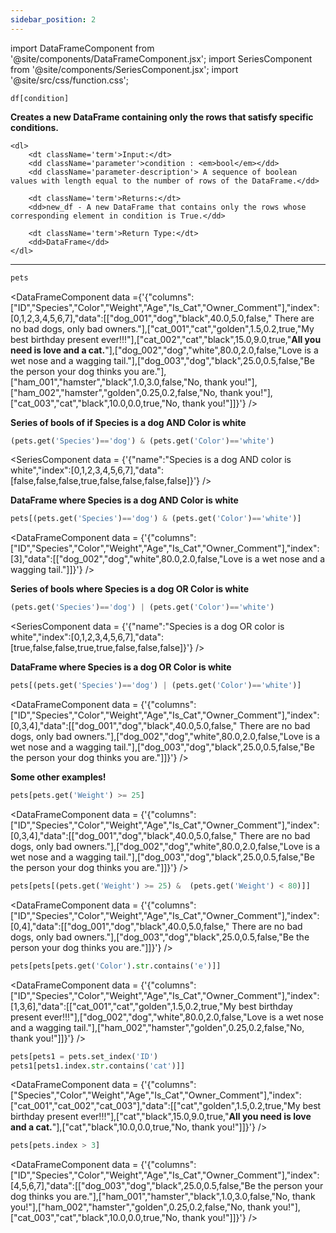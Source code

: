 ```yaml
---
sidebar_position: 2
---
```


import DataFrameComponent from '@site/components/DataFrameComponent.jsx';
import SeriesComponent from '@site/components/SeriesComponent.jsx';
import '@site/src/css/function.css';

<code>df[condition]</code>

<div className='base'>
    <p><strong>Creates a new DataFrame containing only the rows that satisfy specific conditions. </strong></p>
    
    <dl>
        <dt className='term'>Input:</dt>
        <dd className='parameter'>condition : <em>bool</em></dd>
        <dd className='parameter-description'> A sequence of boolean values with length equal to the number of rows of the DataFrame.</dd>

        <dt className='term'>Returns:</dt>
        <dd>new_df - A new DataFrame that contains only the rows whose corresponding element in condition is True.</dd>

        <dt className='term'>Return Type:</dt>
        <dd>DataFrame</dd>
    </dl>
</div>

---

```python
pets
```
<DataFrameComponent data ={'{"columns":["ID","Species","Color","Weight","Age","Is_Cat","Owner_Comment"],"index":[0,1,2,3,4,5,6,7],"data":[["dog_001","dog","black",40.0,5.0,false,"      There are no bad dogs, only bad owners."],["cat_001","cat","golden",1.5,0.2,true,"My best birthday present ever!!!"],["cat_002","cat","black",15.0,9.0,true,"****All you need is love and a cat.****"],["dog_002","dog","white",80.0,2.0,false,"Love is a wet nose and a wagging tail."],["dog_003","dog","black",25.0,0.5,false,"Be the person your dog thinks you are."],["ham_001","hamster","black",1.0,3.0,false,"No, thank you!"],["ham_002","hamster","golden",0.25,0.2,false,"No, thank you!"],["cat_003","cat","black",10.0,0.0,true,"No, thank you!"]]}'} />

<p><strong> Series of bools of if Species is a dog AND Color is white </strong></p>

```python
(pets.get('Species')=='dog') & (pets.get('Color')=='white')
```

<SeriesComponent data = {'{"name":"Species is a dog AND color is white","index":[0,1,2,3,4,5,6,7],"data":[false,false,false,true,false,false,false,false]}'} />

<p><strong> DataFrame where Species is a dog AND Color is white </strong></p>

```python
pets[(pets.get('Species')=='dog') & (pets.get('Color')=='white')]
```

<DataFrameComponent data = {'{"columns":["ID","Species","Color","Weight","Age","Is_Cat","Owner_Comment"],"index":[3],"data":[["dog_002","dog","white",80.0,2.0,false,"Love is a wet nose and a wagging tail."]]}'} />

<p><strong> Series of bools where Species is a dog OR Color is white</strong></p>

```python
(pets.get('Species')=='dog') | (pets.get('Color')=='white')
```
<SeriesComponent data = {'{"name":"Species is a dog OR color is white","index":[0,1,2,3,4,5,6,7],"data":[true,false,false,true,true,false,false,false]}'} />

<p><strong> DataFrame where Species is a dog OR Color is white</strong></p>

```python
pets[(pets.get('Species')=='dog') | (pets.get('Color')=='white')]
```

<DataFrameComponent data = {'{"columns":["ID","Species","Color","Weight","Age","Is_Cat","Owner_Comment"],"index":[0,3,4],"data":[["dog_001","dog","black",40.0,5.0,false,"      There are no bad dogs, only bad owners."],["dog_002","dog","white",80.0,2.0,false,"Love is a wet nose and a wagging tail."],["dog_003","dog","black",25.0,0.5,false,"Be the person your dog thinks you are."]]}'} />

<p><strong>Some other examples!</strong></p>

```python
pets[pets.get('Weight') >= 25]
```

<DataFrameComponent data = {'{"columns":["ID","Species","Color","Weight","Age","Is_Cat","Owner_Comment"],"index":[0,3,4],"data":[["dog_001","dog","black",40.0,5.0,false,"      There are no bad dogs, only bad owners."],["dog_002","dog","white",80.0,2.0,false,"Love is a wet nose and a wagging tail."],["dog_003","dog","black",25.0,0.5,false,"Be the person your dog thinks you are."]]}'} />

```python
pets[pets[(pets.get('Weight') >= 25) &  (pets.get('Weight') < 80)]]
```

<DataFrameComponent data = {'{"columns":["ID","Species","Color","Weight","Age","Is_Cat","Owner_Comment"],"index":[0,4],"data":[["dog_001","dog","black",40.0,5.0,false,"      There are no bad dogs, only bad owners."],["dog_003","dog","black",25.0,0.5,false,"Be the person your dog thinks you are."]]}'} />

```python
pets[pets[pets.get('Color').str.contains('e')]]
```

<DataFrameComponent data = {'{"columns":["ID","Species","Color","Weight","Age","Is_Cat","Owner_Comment"],"index":[1,3,6],"data":[["cat_001","cat","golden",1.5,0.2,true,"My best birthday present ever!!!"],["dog_002","dog","white",80.0,2.0,false,"Love is a wet nose and a wagging tail."],["ham_002","hamster","golden",0.25,0.2,false,"No, thank you!"]]}'} />

```python
pets[pets1 = pets.set_index('ID')
pets1[pets1.index.str.contains('cat')]]
```

<DataFrameComponent data = {'{"columns":["Species","Color","Weight","Age","Is_Cat","Owner_Comment"],"index":["cat_001","cat_002","cat_003"],"data":[["cat","golden",1.5,0.2,true,"My best birthday present ever!!!"],["cat","black",15.0,9.0,true,"****All you need is love and a cat.****"],["cat","black",10.0,0.0,true,"No, thank you!"]]}'} />

```python
pets[pets.index > 3]
```

<DataFrameComponent data = {'{"columns":["ID","Species","Color","Weight","Age","Is_Cat","Owner_Comment"],"index":[4,5,6,7],"data":[["dog_003","dog","black",25.0,0.5,false,"Be the person your dog thinks you are."],["ham_001","hamster","black",1.0,3.0,false,"No, thank you!"],["ham_002","hamster","golden",0.25,0.2,false,"No, thank you!"],["cat_003","cat","black",10.0,0.0,true,"No, thank you!"]]}'} />